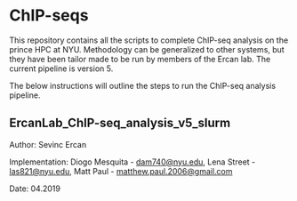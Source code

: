 # ChIP-seqs 

This repository contains all the scripts to complete ChIP-seq analysis on the prince HPC at NYU. Methodology can be generalized to other systems, but they have been tailor made to be run by members of the Ercan lab. The current pipeline is version 5.

The below instructions will outline the steps to run the ChIP-seq analysis pipeline.

## ErcanLab_ChIP-seq_analysis_v5_slurm

Author: Sevinc Ercan

Implementation: Diogo Mesquita - dam740@nyu.edu, Lena Street - las821@nyu.edu, Matt Paul - matthew.paul.2006@gmail.com

Date: 04.2019

